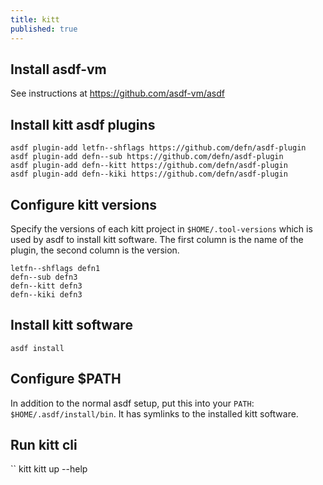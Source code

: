 ```yaml
---
title: kitt
published: true
---
```


## Install asdf-vm

See instructions at https://github.com/asdf-vm/asdf

## Install kitt asdf plugins

```
asdf plugin-add letfn--shflags https://github.com/defn/asdf-plugin
asdf plugin-add defn--sub https://github.com/defn/asdf-plugin
asdf plugin-add defn--kitt https://github.com/defn/asdf-plugin
asdf plugin-add defn--kiki https://github.com/defn/asdf-plugin
```

## Configure kitt versions

Specify the versions of each kitt project in `$HOME/.tool-versions` which is used by asdf to install kitt software.  The first column is the name of the plugin, the second column is the version.

```
letfn--shflags defn1
defn--sub defn3
defn--kitt defn3
defn--kiki defn3
```

## Install kitt software

`asdf install`

## Configure $PATH

In addition to the normal asdf setup, put this into your `PATH`: `$HOME/.asdf/install/bin`.  It has symlinks to the installed kitt software.

## Run kitt cli

``
kitt
kitt up --help
```
